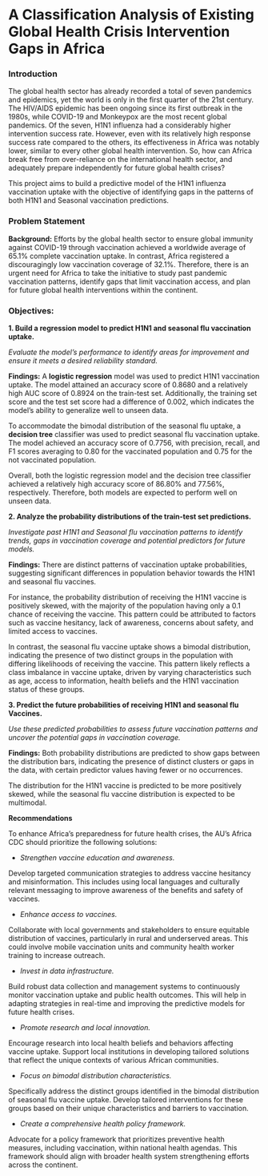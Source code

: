 # A Classification Analysis of Existing Global Health Crisis Intervention Gaps in Africa

### Introduction

The global health sector has already recorded a total of seven pandemics and epidemics, yet the world is only in the first quarter of the 21st century. The HIV/AIDS epidemic has been ongoing since its first outbreak in the 1980s, while COVID-19 and Monkeypox are the most recent global pandemics. Of the seven, H1N1 influenza had a considerably higher intervention success rate. However, even with its relatively high response success rate compared to the others, its effectiveness in Africa was notably lower, similar to every other global health intervention. So, how can Africa break free from over-reliance on the international health sector, and adequately prepare independently for future global health crises?

This project aims to build a predictive model of the H1N1 influenza vaccination uptake with the objective of identifying gaps in the patterns of both H1N1 and Seasonal vaccination predictions.

### Problem Statement

**Background:** 
Efforts by the global health sector to ensure global immunity against COVID-19 through vaccination achieved a worldwide average of 65.1% complete vaccination uptake. In contrast, Africa registered a discouragingly low vaccination coverage of 32.1%. Therefore, there is an urgent need for Africa to take the initiative to study past pandemic vaccination patterns, identify gaps that limit vaccination access, and plan for future global health interventions within the continent.

### Objectives:

**1. Build a regression model to predict H1N1 and seasonal flu vaccination uptake.**

*Evaluate the model’s performance to identify areas for improvement and ensure it meets a desired reliability standard.*

**Findings:** A **logistic regression** model was used to predict H1N1 vaccination uptake. The model attained an accuracy score of 0.8680 and a relatively high AUC score of 0.8924 on the train-test set. Additionally, the training set score and the test set score had a difference of 0.002, which indicates the model’s ability to generalize well to unseen data. 

To accommodate the bimodal distribution of the seasonal flu uptake, a **decision tree** classifier was used to predict seasonal flu vaccination uptake. The model achieved an accuracy score of 0.7756, with precision, recall, and F1 scores averaging to 0.80 for the vaccinated population and 0.75 for the not vaccinated population.

Overall, both the logistic regression model and the decision tree classifier achieved a relatively high accuracy score of 86.80% and 77.56%, respectively. Therefore, both models are expected to perform well on unseen data.


**2. Analyze the probability distributions of the train-test set predictions.**

*Investigate past H1N1 and Seasonal flu vaccination patterns to identify trends, gaps in vaccination coverage and potential predictors for future models.*

**Findings:** There are distinct patterns of vaccination uptake probabilities, suggesting significant differences in population behavior towards the H1N1 and seasonal flu vaccines.

For instance, the probability distribution of receiving the H1N1 vaccine is positively skewed, with the majority of the population having only a 0.1 chance of receiving the vaccine. This pattern could be attributed to factors such as vaccine hesitancy, lack of awareness, concerns about safety, and limited access to vaccines.

In contrast, the seasonal flu vaccine uptake shows a bimodal distribution, indicating the presence of two distinct groups in the population with differing likelihoods of receiving the vaccine. This pattern likely reflects a class imbalance in vaccine uptake, driven by varying characteristics such as age, access to information, health beliefs and the H1N1 vaccination status of these groups.

**3. Predict the future probabilities of receiving H1N1 and seasonal flu Vaccines.**

*Use these predicted probabilities to assess future vaccination patterns and uncover the potential gaps in vaccination coverage.*

**Findings:** Both probability distributions are predicted to show gaps between the distribution bars, indicating the presence of distinct clusters or gaps in the data, with certain predictor values having fewer or no occurrences. 

The distribution for the H1N1 vaccine is predicted to be more positively skewed, while the seasonal flu vaccine distribution is expected to be multimodal.

**Recommendations**

To enhance Africa’s preparedness for future health crises, the AU’s Africa CDC should prioritize the following solutions:

* *Strengthen vaccine education and awareness.*

Develop targeted communication strategies to address vaccine hesitancy and misinformation. This includes using local languages and culturally relevant messaging to improve awareness of the benefits and safety of vaccines.

* *Enhance access to vaccines.*

Collaborate with local governments and stakeholders to ensure equitable distribution of vaccines, particularly in rural and underserved areas. This could involve mobile vaccination units and community health worker training to increase outreach.

* *Invest in data infrastructure.*

Build robust data collection and management systems to continuously monitor vaccination uptake and public health outcomes. This will help in adapting strategies in real-time and improving the predictive models for future health crises.

* *Promote research and local innovation.*

Encourage research into local health beliefs and behaviors affecting vaccine uptake. Support local institutions in developing tailored solutions that reflect the unique contexts of various African communities.

* *Focus on bimodal distribution characteristics.*

Specifically address the distinct groups identified in the bimodal distribution of seasonal flu vaccine uptake. Develop tailored interventions for these groups based on their unique characteristics and barriers to vaccination.

* *Create a comprehensive health policy framework.*

Advocate for a policy framework that prioritizes preventive health measures, including vaccination, within national health agendas. This framework should align with broader health system strengthening efforts across the continent.
